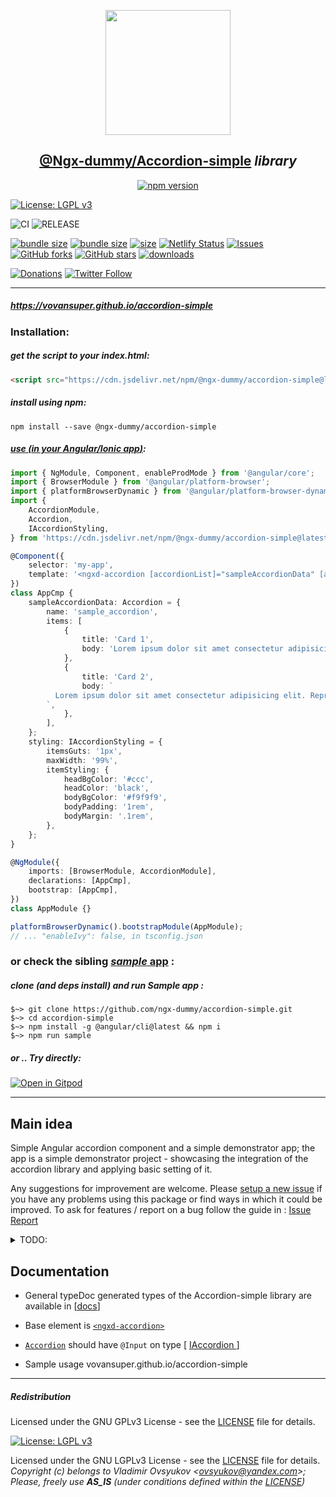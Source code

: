 <center>
  <a href="https://www.npmjs.com/package/@ngx-dummy/accordion-simple" target="_blank">
    <p align="center">
      <img src="https://avatars3.githubusercontent.com/u/62136587?s=400&u=4580be0183d1496d982253d3a0d803de82465626&v=4" width="200" height="200" />
    </p>
  </a>
  <h2 align="center"><b style="color: teal;"><a href="https://www.npmjs.com/package/@ngx-dummy/accordion-simple" target="_blank">@Ngx-dummy/Accordion-simple</a></b> <i>library</i></h2>

[![npm version](https://badge.fury.io/js/%40ngx-dummy%2Faccordion-simple.png)](https://www.npmjs.com/package/@ngx-dummy/accordion-simple)

</center>

[![License: LGPL v3](https://img.shields.io/badge/License-LGPLv3-blue.svg)](LICENSE)

<!-- ![NPM Deploy](https://github.com/VovanSuper/accordion-simple/workflows/npm-deploy/badge.svg)
![Github Pages Deploy](https://github.com/VovanSuper/accordion-simple/workflows/ghp-deploy/badge.svg) -->

![CI](https://github.com/VovanSuper/accordion-simple/workflows/CI/badge.svg)
![RELEASE](https://github.com/VovanSuper/accordion-simple/workflows/RELEASE/badge.svg)

[![bundle size](https://badgen.net/bundlephobia/minzip/@ngx-dummy/accordion-simple)](https://bundlephobia.com/result?p=@ngx-dummy/accordion-simple)
[![bundle size](https://badgen.net/bundlephobia/min/@ngx-dummy/accordion-simple)](https://bundlephobia.com/result?p=@ngx-dummy/accordion-simple)
[![size](https://badgen.net/packagephobia/publish/@ngx-dummy/accordion-simple)](https://bundlephobia.com/result?p=ngx-dummy/accordion-simple)
[![Netlify Status](https://api.netlify.com/api/v1/badges/f5233cc1-3156-4033-9d43-5db2b6cd351b/deploy-status)](https://accordion-simple-tester.netlify.app/)
[![Issues](https://img.shields.io/github/issues/vovansuper/accordion-simple)](https://github.com/VovanSuper/accordion-simple/issues)
[![GitHub forks](https://img.shields.io/github/forks/ngx-dummy/accordion-simple.svg?style=social&label=Fork)](https://github.com/ngx-dummy/accordion-simple/fork)
[![GitHub stars](https://img.shields.io/github/stars/ngx-dummy/accordion-simple.svg?style=social&label=Star)](https://github.com/ngx-dummy/accordion-simple)
[![downloads](https://data.jsdelivr.com/v1/package/npm/@ngx-dummy/accordion-simple/badge)](https://www.jsdelivr.com/package/npm/@ngx-dummy/accordion-simple)

[![Donations](https://img.shields.io/badge/Donate-PayPal-green.svg)](https://paypal.me/ovsyukov)
[![Twitter Follow](https://img.shields.io/twitter/follow/OvsyukovV.svg?style=social)](https://twitter.com/OvsyukovV)

---

##### https://vovansuper.github.io/accordion-simple

### Installation:

##### get the script to your _index.html_:

```html
<script src="https://cdn.jsdelivr.net/npm/@ngx-dummy/accordion-simple@latest/bundles/ngx-dummy-accordion-simple.umd.js"></script>
```

##### install using **npm**:

```shell
npm install --save @ngx-dummy/accordion-simple
```

##### [use (_in your Angular/Ionic app_)](https://stackblitz.com/edit/ngx-dummy-accordion-sample?devtoolsheight=33&file=src/main.ts):

```typescript
import { NgModule, Component, enableProdMode } from '@angular/core';
import { BrowserModule } from '@angular/platform-browser';
import { platformBrowserDynamic } from '@angular/platform-browser-dynamic';
import {
	AccordionModule,
	Accordion,
	IAccordionStyling,
} from 'https://cdn.jsdelivr.net/npm/@ngx-dummy/accordion-simple@latest/bundles/ngx-dummy-accordion-simple.umd.min.js';

@Component({
	selector: 'my-app',
	template: '<ngxd-accordion [accordionList]="sampleAccordionData" [accordionStyling]="styling"></ngxd-accordion>',
})
class AppCmp {
	sampleAccordionData: Accordion = {
		name: 'sample_accordion',
		items: [
			{
				title: 'Card 1',
				body: 'Lorem ipsum dolor sit amet consectetur adipisicing elit. Reprehenderit vero quo, veritatis ex atque voluptate dolore unde quas. Veritatis doloremque optio dignissimos enim voluptatum voluptas nemo suscipit commodi. Adipisci, ratione',
			},
			{
				title: 'Card 2',
				body: `
          Lorem ipsum dolor sit amet consectetur adipisicing elit. Reprehenderit vero quo, veritatis ex atque voluptate dolore unde quas.
        `,
			},
		],
	};
	styling: IAccordionStyling = {
		itemsGuts: '1px',
		maxWidth: '99%',
		itemStyling: {
			headBgColor: '#ccc',
			headColor: 'black',
			bodyBgColor: '#f9f9f9',
			bodyPadding: '1rem',
			bodyMargin: '.1rem',
		},
	};
}

@NgModule({
	imports: [BrowserModule, AccordionModule],
	declarations: [AppCmp],
	bootstrap: [AppCmp],
})
class AppModule {}

platformBrowserDynamic().bootstrapModule(AppModule);
// ... "enableIvy": false, in tsconfig.json
```

### or check the sibling [_sample_ app](https://github.com/VovanSuper/accordion-simple/tree/master/projects/accordion-sample) :

##### clone _(and deps install)_ and run Sample app :

```shell
$~> git clone https://github.com/ngx-dummy/accordion-simple.git
$~> cd accordion-simple
$~> npm install -g @angular/cli@latest && npm i
$~> npm run sample
```

##### **or .. Try _directly_:**

[![Open in Gitpod](https://gitpod.io/button/open-in-gitpod.svg)](https://gitpod.io/#https://github.com/vovansuper/accordion-simple)

---

## Main idea

Simple Angular accordion component and a simple demonstrator app; the app is a simple demonstrator project - showcasing the integration of the accordion library and applying basic setting of it.

Any suggestions for improvement are welcome. Please [setup a new issue](https://github.com/VovanSuper/accordion-simple/issues/new) if you have any problems using this package or find ways in which it could be improved.
To ask for features / report on a bug follow the guide in : [Issue Report](./.github/ISSUE_TEMPLATE/bug_report.md)

<details closed>
<summary>TODO:</summary>

- [ x ] Dynamic styling of accordion and accordion items (headers, bodies...)

</details>

## Documentation

- General typeDoc generated types of the Accordion-simple library are available in [[docs](./docs/typedocs/index.html)]

- Base element is [`<ngxd-accordion>`](./projects/@ngx-dummy/accordion-simple/src/lib/accordion.component.ts)

- [`Accordion`](./projects/@ngx-dummy/accordion-simple/src/lib/accordion.component.ts) should have `@Input` on type [ [IAccordion ](./projects/@ngx-dummy/accordion-simple/src/lib/settings/IAccordion.ts)]

- Sample usage vovansuper.github.io/accordion-simple

---

##### Redistribution

Licensed under the GNU GPLv3 License - see the [LICENSE](LICENSE) file for details.

[![License: LGPL v3](https://img.shields.io/badge/License-LGPLv3-blue.svg)](LICENSE)

Licensed under the GNU LGPLv3 License - see the [LICENSE](LICENSE) file for details.
_Copyright (c) belongs to Vladimir Ovsyukov <<ovsyukov@yandex.com>>; Please, freely use **AS_IS** (under conditions defined within the [LICENSE](LICENSE))_
